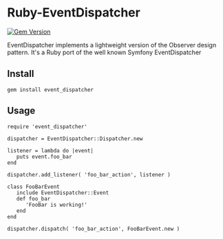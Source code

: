Ruby-EventDispatcher
====================

[![Gem Version](https://badge.fury.io/rb/event_dispatcher.png)](http://badge.fury.io/rb/event_dispatcher)

EventDispatcher implements a lightweight version of the Observer design pattern. It's a Ruby port of the well known Symfony EventDispatcher

## Install

    gem install event_dispatcher

## Usage

    require 'event_dispatcher'

    dispatcher = EventDispatcher::Dispatcher.new
    
    listener = lambda do |event|
       puts event.foo_bar
    end
    
    dispatcher.add_listener( 'foo_bar_action', listener )
    
    class FooBarEvent
       include EventDispatcher::Event
       def foo_bar
          'FooBar is working!'
       end
    end
    
    dispatcher.dispatch( 'foo_bar_action', FooBarEvent.new )


